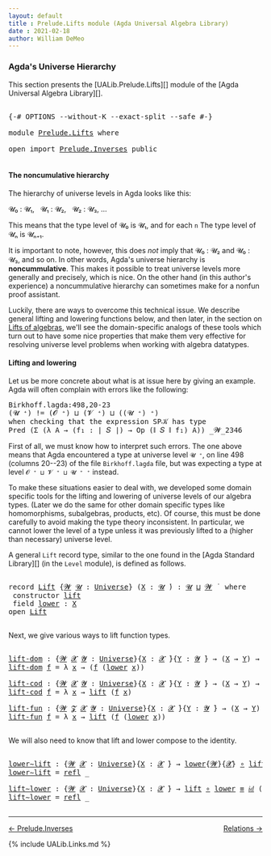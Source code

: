```yaml
---
layout: default
title : Prelude.Lifts module (Agda Universal Algebra Library)
date : 2021-02-18
author: William DeMeo
---
```


### <a id="agdas-universe-hierarchy">Agda's Universe Hierarchy</a>

This section presents the [UALib.Prelude.Lifts][] module of the [Agda Universal Algebra Library][].

<pre class="Agda">

<a id="311" class="Symbol">{-#</a> <a id="315" class="Keyword">OPTIONS</a> <a id="323" class="Pragma">--without-K</a> <a id="335" class="Pragma">--exact-split</a> <a id="349" class="Pragma">--safe</a> <a id="356" class="Symbol">#-}</a>

<a id="361" class="Keyword">module</a> <a id="368" href="Prelude.Lifts.html" class="Module">Prelude.Lifts</a> <a id="382" class="Keyword">where</a>

<a id="389" class="Keyword">open</a> <a id="394" class="Keyword">import</a> <a id="401" href="Prelude.Inverses.html" class="Module">Prelude.Inverses</a> <a id="418" class="Keyword">public</a>

</pre>

#### The noncumulative hierarchy

The hierarchy of universe levels in Agda looks like this:

𝓤₀ : 𝓤₁, &nbsp; 𝓤₁ : 𝓤₂, &nbsp; 𝓤₂ : 𝓤₃, …

This means that the type level of 𝓤₀ is 𝓤₁, and for each `n` The type level of 𝓤ₙ is 𝓤ₙ₊₁.

It is important to note, however, this does *not* imply that 𝓤₀ : 𝓤₂ and 𝓤₀ : 𝓤₃, and so on.  In other words, Agda's universe hierarchy is **noncummulative**.  This makes it possible to treat universe levels more generally and precisely, which is nice. On the other hand (in this author's experience) a noncummulative hierarchy can sometimes make for a nonfun proof assistant.

Luckily, there are ways to overcome this technical issue. We describe general lifting and lowering functions below, and then later, in the section on [Lifts of algebras](https://ualib.gitlab.io/Algebras.Algebras.html#lifts-of-algebras), we'll see the domain-specific analogs of these tools which turn out to have some nice properties that make them very effective for resolving universe level problems when working with algebra datatypes.

#### Lifting and lowering

Let us be more concrete about what is at issue here by giving an example. Agda will often complain with errors like the following:

<samp>
Birkhoff.lagda:498,20-23 <br>
(𝓤 ⁺) != (𝓞 ⁺) ⊔ (𝓥 ⁺) ⊔ ((𝓤 ⁺) ⁺) <br>
when checking that the expression SP𝒦 has type <br>
Pred (Σ (λ A → (f₁ : ∣ 𝑆 ∣) → Op (∥ 𝑆 ∥ f₁) A)) _𝓦_2346 <br>
</samp>

First of all, we must know how to interpret such errors. The one above means that Agda encountered a type at universe level `𝓤 ⁺`, on line 498 (columns 20--23) of the file `Birkhoff.lagda` file, but was expecting a type at level `𝓞 ⁺ ⊔ 𝓥 ⁺ ⊔ 𝓤 ⁺ ⁺` instead.

To make these situations easier to deal with, we developed some domain specific tools for the lifting and lowering of universe levels of our algebra types. (Later we do the same for other domain specific types like homomorphisms, subalgebras, products, etc).  Of course, this must be done carefully to avoid making the type theory inconsistent.  In particular, we cannot lower the level of a type unless it was previously lifted to a (higher than necessary) universe level.

A general `Lift` record type, similar to the one found in the [Agda Standard Library][] (in the `Level` module), is defined as follows.

<pre class="Agda">

<a id="2728" class="Keyword">record</a> <a id="Lift"></a><a id="2735" href="Prelude.Lifts.html#2735" class="Record">Lift</a> <a id="2740" class="Symbol">{</a><a id="2741" href="Prelude.Lifts.html#2741" class="Bound">𝓦</a> <a id="2743" href="Prelude.Lifts.html#2743" class="Bound">𝓤</a> <a id="2745" class="Symbol">:</a> <a id="2747" href="Agda.Primitive.html#423" class="Postulate">Universe</a><a id="2755" class="Symbol">}</a> <a id="2757" class="Symbol">(</a><a id="2758" href="Prelude.Lifts.html#2758" class="Bound">X</a> <a id="2760" class="Symbol">:</a> <a id="2762" href="Prelude.Lifts.html#2743" class="Bound">𝓤</a> <a id="2764" href="Universes.html#403" class="Function Operator">̇</a><a id="2765" class="Symbol">)</a> <a id="2767" class="Symbol">:</a> <a id="2769" href="Prelude.Lifts.html#2743" class="Bound">𝓤</a> <a id="2771" href="Agda.Primitive.html#636" class="Primitive Operator">⊔</a> <a id="2773" href="Prelude.Lifts.html#2741" class="Bound">𝓦</a> <a id="2775" href="Universes.html#403" class="Function Operator">̇</a>  <a id="2778" class="Keyword">where</a>
 <a id="2785" class="Keyword">constructor</a> <a id="lift"></a><a id="2797" href="Prelude.Lifts.html#2797" class="InductiveConstructor">lift</a>
 <a id="2803" class="Keyword">field</a> <a id="Lift.lower"></a><a id="2809" href="Prelude.Lifts.html#2809" class="Field">lower</a> <a id="2815" class="Symbol">:</a> <a id="2817" href="Prelude.Lifts.html#2758" class="Bound">X</a>
<a id="2819" class="Keyword">open</a> <a id="2824" href="Prelude.Lifts.html#2735" class="Module">Lift</a>

</pre>

Next, we give various ways to lift function types.

<pre class="Agda">

<a id="lift-dom"></a><a id="2908" href="Prelude.Lifts.html#2908" class="Function">lift-dom</a> <a id="2917" class="Symbol">:</a> <a id="2919" class="Symbol">{</a><a id="2920" href="Prelude.Lifts.html#2920" class="Bound">𝓦</a> <a id="2922" href="Prelude.Lifts.html#2922" class="Bound">𝓧</a> <a id="2924" href="Prelude.Lifts.html#2924" class="Bound">𝓨</a> <a id="2926" class="Symbol">:</a> <a id="2928" href="Agda.Primitive.html#423" class="Postulate">Universe</a><a id="2936" class="Symbol">}{</a><a id="2938" href="Prelude.Lifts.html#2938" class="Bound">X</a> <a id="2940" class="Symbol">:</a> <a id="2942" href="Prelude.Lifts.html#2922" class="Bound">𝓧</a> <a id="2944" href="Universes.html#403" class="Function Operator">̇</a><a id="2945" class="Symbol">}{</a><a id="2947" href="Prelude.Lifts.html#2947" class="Bound">Y</a> <a id="2949" class="Symbol">:</a> <a id="2951" href="Prelude.Lifts.html#2924" class="Bound">𝓨</a> <a id="2953" href="Universes.html#403" class="Function Operator">̇</a><a id="2954" class="Symbol">}</a> <a id="2956" class="Symbol">→</a> <a id="2958" class="Symbol">(</a><a id="2959" href="Prelude.Lifts.html#2938" class="Bound">X</a> <a id="2961" class="Symbol">→</a> <a id="2963" href="Prelude.Lifts.html#2947" class="Bound">Y</a><a id="2964" class="Symbol">)</a> <a id="2966" class="Symbol">→</a> <a id="2968" class="Symbol">(</a><a id="2969" href="Prelude.Lifts.html#2735" class="Record">Lift</a><a id="2973" class="Symbol">{</a><a id="2974" href="Prelude.Lifts.html#2920" class="Bound">𝓦</a><a id="2975" class="Symbol">}{</a><a id="2977" href="Prelude.Lifts.html#2922" class="Bound">𝓧</a><a id="2978" class="Symbol">}</a> <a id="2980" href="Prelude.Lifts.html#2938" class="Bound">X</a> <a id="2982" class="Symbol">→</a> <a id="2984" href="Prelude.Lifts.html#2947" class="Bound">Y</a><a id="2985" class="Symbol">)</a>
<a id="2987" href="Prelude.Lifts.html#2908" class="Function">lift-dom</a> <a id="2996" href="Prelude.Lifts.html#2996" class="Bound">f</a> <a id="2998" class="Symbol">=</a> <a id="3000" class="Symbol">λ</a> <a id="3002" href="Prelude.Lifts.html#3002" class="Bound">x</a> <a id="3004" class="Symbol">→</a> <a id="3006" class="Symbol">(</a><a id="3007" href="Prelude.Lifts.html#2996" class="Bound">f</a> <a id="3009" class="Symbol">(</a><a id="3010" href="Prelude.Lifts.html#2809" class="Field">lower</a> <a id="3016" href="Prelude.Lifts.html#3002" class="Bound">x</a><a id="3017" class="Symbol">))</a>

<a id="lift-cod"></a><a id="3021" href="Prelude.Lifts.html#3021" class="Function">lift-cod</a> <a id="3030" class="Symbol">:</a> <a id="3032" class="Symbol">{</a><a id="3033" href="Prelude.Lifts.html#3033" class="Bound">𝓦</a> <a id="3035" href="Prelude.Lifts.html#3035" class="Bound">𝓧</a> <a id="3037" href="Prelude.Lifts.html#3037" class="Bound">𝓨</a> <a id="3039" class="Symbol">:</a> <a id="3041" href="Agda.Primitive.html#423" class="Postulate">Universe</a><a id="3049" class="Symbol">}{</a><a id="3051" href="Prelude.Lifts.html#3051" class="Bound">X</a> <a id="3053" class="Symbol">:</a> <a id="3055" href="Prelude.Lifts.html#3035" class="Bound">𝓧</a> <a id="3057" href="Universes.html#403" class="Function Operator">̇</a><a id="3058" class="Symbol">}{</a><a id="3060" href="Prelude.Lifts.html#3060" class="Bound">Y</a> <a id="3062" class="Symbol">:</a> <a id="3064" href="Prelude.Lifts.html#3037" class="Bound">𝓨</a> <a id="3066" href="Universes.html#403" class="Function Operator">̇</a><a id="3067" class="Symbol">}</a> <a id="3069" class="Symbol">→</a> <a id="3071" class="Symbol">(</a><a id="3072" href="Prelude.Lifts.html#3051" class="Bound">X</a> <a id="3074" class="Symbol">→</a> <a id="3076" href="Prelude.Lifts.html#3060" class="Bound">Y</a><a id="3077" class="Symbol">)</a> <a id="3079" class="Symbol">→</a> <a id="3081" class="Symbol">(</a><a id="3082" href="Prelude.Lifts.html#3051" class="Bound">X</a> <a id="3084" class="Symbol">→</a> <a id="3086" href="Prelude.Lifts.html#2735" class="Record">Lift</a><a id="3090" class="Symbol">{</a><a id="3091" href="Prelude.Lifts.html#3033" class="Bound">𝓦</a><a id="3092" class="Symbol">}{</a><a id="3094" href="Prelude.Lifts.html#3037" class="Bound">𝓨</a><a id="3095" class="Symbol">}</a> <a id="3097" href="Prelude.Lifts.html#3060" class="Bound">Y</a><a id="3098" class="Symbol">)</a>
<a id="3100" href="Prelude.Lifts.html#3021" class="Function">lift-cod</a> <a id="3109" href="Prelude.Lifts.html#3109" class="Bound">f</a> <a id="3111" class="Symbol">=</a> <a id="3113" class="Symbol">λ</a> <a id="3115" href="Prelude.Lifts.html#3115" class="Bound">x</a> <a id="3117" class="Symbol">→</a> <a id="3119" href="Prelude.Lifts.html#2797" class="InductiveConstructor">lift</a> <a id="3124" class="Symbol">(</a><a id="3125" href="Prelude.Lifts.html#3109" class="Bound">f</a> <a id="3127" href="Prelude.Lifts.html#3115" class="Bound">x</a><a id="3128" class="Symbol">)</a>

<a id="lift-fun"></a><a id="3131" href="Prelude.Lifts.html#3131" class="Function">lift-fun</a> <a id="3140" class="Symbol">:</a> <a id="3142" class="Symbol">{</a><a id="3143" href="Prelude.Lifts.html#3143" class="Bound">𝓦</a> <a id="3145" href="Prelude.Lifts.html#3145" class="Bound">𝓩</a> <a id="3147" href="Prelude.Lifts.html#3147" class="Bound">𝓧</a> <a id="3149" href="Prelude.Lifts.html#3149" class="Bound">𝓨</a> <a id="3151" class="Symbol">:</a> <a id="3153" href="Agda.Primitive.html#423" class="Postulate">Universe</a><a id="3161" class="Symbol">}{</a><a id="3163" href="Prelude.Lifts.html#3163" class="Bound">X</a> <a id="3165" class="Symbol">:</a> <a id="3167" href="Prelude.Lifts.html#3147" class="Bound">𝓧</a> <a id="3169" href="Universes.html#403" class="Function Operator">̇</a><a id="3170" class="Symbol">}{</a><a id="3172" href="Prelude.Lifts.html#3172" class="Bound">Y</a> <a id="3174" class="Symbol">:</a> <a id="3176" href="Prelude.Lifts.html#3149" class="Bound">𝓨</a> <a id="3178" href="Universes.html#403" class="Function Operator">̇</a><a id="3179" class="Symbol">}</a> <a id="3181" class="Symbol">→</a> <a id="3183" class="Symbol">(</a><a id="3184" href="Prelude.Lifts.html#3163" class="Bound">X</a> <a id="3186" class="Symbol">→</a> <a id="3188" href="Prelude.Lifts.html#3172" class="Bound">Y</a><a id="3189" class="Symbol">)</a> <a id="3191" class="Symbol">→</a> <a id="3193" class="Symbol">(</a><a id="3194" href="Prelude.Lifts.html#2735" class="Record">Lift</a><a id="3198" class="Symbol">{</a><a id="3199" href="Prelude.Lifts.html#3143" class="Bound">𝓦</a><a id="3200" class="Symbol">}{</a><a id="3202" href="Prelude.Lifts.html#3147" class="Bound">𝓧</a><a id="3203" class="Symbol">}</a> <a id="3205" href="Prelude.Lifts.html#3163" class="Bound">X</a> <a id="3207" class="Symbol">→</a> <a id="3209" href="Prelude.Lifts.html#2735" class="Record">Lift</a><a id="3213" class="Symbol">{</a><a id="3214" href="Prelude.Lifts.html#3145" class="Bound">𝓩</a><a id="3215" class="Symbol">}{</a><a id="3217" href="Prelude.Lifts.html#3149" class="Bound">𝓨</a><a id="3218" class="Symbol">}</a> <a id="3220" href="Prelude.Lifts.html#3172" class="Bound">Y</a><a id="3221" class="Symbol">)</a>
<a id="3223" href="Prelude.Lifts.html#3131" class="Function">lift-fun</a> <a id="3232" href="Prelude.Lifts.html#3232" class="Bound">f</a> <a id="3234" class="Symbol">=</a> <a id="3236" class="Symbol">λ</a> <a id="3238" href="Prelude.Lifts.html#3238" class="Bound">x</a> <a id="3240" class="Symbol">→</a> <a id="3242" href="Prelude.Lifts.html#2797" class="InductiveConstructor">lift</a> <a id="3247" class="Symbol">(</a><a id="3248" href="Prelude.Lifts.html#3232" class="Bound">f</a> <a id="3250" class="Symbol">(</a><a id="3251" href="Prelude.Lifts.html#2809" class="Field">lower</a> <a id="3257" href="Prelude.Lifts.html#3238" class="Bound">x</a><a id="3258" class="Symbol">))</a>

</pre>

We will also need to know that lift and lower compose to the identity.

<pre class="Agda">

<a id="lower∼lift"></a><a id="3360" href="Prelude.Lifts.html#3360" class="Function">lower∼lift</a> <a id="3371" class="Symbol">:</a> <a id="3373" class="Symbol">{</a><a id="3374" href="Prelude.Lifts.html#3374" class="Bound">𝓦</a> <a id="3376" href="Prelude.Lifts.html#3376" class="Bound">𝓧</a> <a id="3378" class="Symbol">:</a> <a id="3380" href="Agda.Primitive.html#423" class="Postulate">Universe</a><a id="3388" class="Symbol">}{</a><a id="3390" href="Prelude.Lifts.html#3390" class="Bound">X</a> <a id="3392" class="Symbol">:</a> <a id="3394" href="Prelude.Lifts.html#3376" class="Bound">𝓧</a> <a id="3396" href="Universes.html#403" class="Function Operator">̇</a><a id="3397" class="Symbol">}</a> <a id="3399" class="Symbol">→</a> <a id="3401" href="Prelude.Lifts.html#2809" class="Field">lower</a><a id="3406" class="Symbol">{</a><a id="3407" href="Prelude.Lifts.html#3374" class="Bound">𝓦</a><a id="3408" class="Symbol">}{</a><a id="3410" href="Prelude.Lifts.html#3376" class="Bound">𝓧</a><a id="3411" class="Symbol">}</a> <a id="3413" href="MGS-MLTT.html#3813" class="Function Operator">∘</a> <a id="3415" href="Prelude.Lifts.html#2797" class="InductiveConstructor">lift</a> <a id="3420" href="Prelude.Equality.html#1231" class="Datatype Operator">≡</a> <a id="3422" href="MGS-MLTT.html#3778" class="Function">𝑖𝑑</a> <a id="3425" href="Prelude.Lifts.html#3390" class="Bound">X</a>
<a id="3427" href="Prelude.Lifts.html#3360" class="Function">lower∼lift</a> <a id="3438" class="Symbol">=</a> <a id="3440" href="Prelude.Equality.html#1413" class="InductiveConstructor">refl</a> <a id="3445" class="Symbol">_</a>

<a id="lift∼lower"></a><a id="3448" href="Prelude.Lifts.html#3448" class="Function">lift∼lower</a> <a id="3459" class="Symbol">:</a> <a id="3461" class="Symbol">{</a><a id="3462" href="Prelude.Lifts.html#3462" class="Bound">𝓦</a> <a id="3464" href="Prelude.Lifts.html#3464" class="Bound">𝓧</a> <a id="3466" class="Symbol">:</a> <a id="3468" href="Agda.Primitive.html#423" class="Postulate">Universe</a><a id="3476" class="Symbol">}{</a><a id="3478" href="Prelude.Lifts.html#3478" class="Bound">X</a> <a id="3480" class="Symbol">:</a> <a id="3482" href="Prelude.Lifts.html#3464" class="Bound">𝓧</a> <a id="3484" href="Universes.html#403" class="Function Operator">̇</a><a id="3485" class="Symbol">}</a> <a id="3487" class="Symbol">→</a> <a id="3489" href="Prelude.Lifts.html#2797" class="InductiveConstructor">lift</a> <a id="3494" href="MGS-MLTT.html#3813" class="Function Operator">∘</a> <a id="3496" href="Prelude.Lifts.html#2809" class="Field">lower</a> <a id="3502" href="Prelude.Equality.html#1231" class="Datatype Operator">≡</a> <a id="3504" href="MGS-MLTT.html#3778" class="Function">𝑖𝑑</a> <a id="3507" class="Symbol">(</a><a id="3508" href="Prelude.Lifts.html#2735" class="Record">Lift</a><a id="3512" class="Symbol">{</a><a id="3513" href="Prelude.Lifts.html#3462" class="Bound">𝓦</a><a id="3514" class="Symbol">}{</a><a id="3516" href="Prelude.Lifts.html#3464" class="Bound">𝓧</a><a id="3517" class="Symbol">}</a> <a id="3519" href="Prelude.Lifts.html#3478" class="Bound">X</a><a id="3520" class="Symbol">)</a>
<a id="3522" href="Prelude.Lifts.html#3448" class="Function">lift∼lower</a> <a id="3533" class="Symbol">=</a> <a id="3535" href="Prelude.Equality.html#1413" class="InductiveConstructor">refl</a> <a id="3540" class="Symbol">_</a>

</pre>


---------------

<p></p>

[← Prelude.Inverses](Prelude.Inverses.html)
<span style="float:right;">[Relations →](Relations.html)</span>

{% include UALib.Links.md %}
